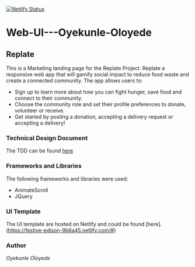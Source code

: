 [![Netlify Status](https://api.netlify.com/api/v1/badges/b0f650ca-c294-4a27-8ba2-bd1dd614c6c9/deploy-status)](https://app.netlify.com/sites/festive-edison-9b6a45/deploys)

# Web-UI---Oyekunle-Oloyede

## Replate

This is a Marketing landing page for the Replate Project.
Replate a responsive web app that will gamify social impact to reduce food waste and create a connected community.
The app allows users to:

- Sign up to learn more about how you can fight hunger, save food and connect to their community.
- Choose the community role and set their profile preferences to donate, volunteer or receive.
- Get started by posting a donation, accepting a delivery request or accepting a delivery!

### Technical Design Document

The TDD can be found [here](https://docs.google.com/document/d/1n0cASWDLgZYU6nGyGRfj_UDKdK7zu38-s4TRp1zKH0I/edit#)

### Frameworks and Libraries

The following frameworks and libraries were used:

- AnimateScroll
- JQuery

### UI Template

The UI template are hosted on Netlify and could be found [here].(https://festive-edison-9b6a45.netlify.com/#)

### Author

_Oyekunle Oloyede_
